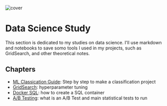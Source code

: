 ![cover](https://images.pexels.com/photos/943096/pexels-photo-943096.jpeg?auto=compress&cs=tinysrgb&w=1260&h=750&dpr=1)

# Data Science Study
This section is dedicated to my studies on data science. I'll use markdown and notebooks to save somo tools I used in my projects, such as GridSearch, and other theoretical notes.

## Chapters
- [ML Classication Guide](https://github.com/Ana-Akaishi/data-science-projects/blob/main/0_DS_study/ML_classification.md): Step by step to make a classification project
- [GridSearch](https://github.com/Ana-Akaishi/data-science-projects/blob/main/0_DS_study/GridSearch.md#gridsearch): hyperparameter tuning
- [Docker SQL](https://github.com/Ana-Akaishi/data-science-projects/blob/main/0_DS_study/PostgreSQL_dock.md): how to create a SQL container
- [A/B Testing](https://github.com/Ana-Akaishi/data-science-projects/blob/main/0_DS_study/AB_testing.md): what is an A/B Test and main statistical tests to run